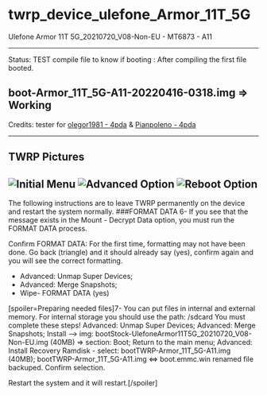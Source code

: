 # twrp_device_ulefone_Armor_11T_5G
Ulefone Armor 11T 5G_20210720_V08-Non-EU - MT6873 - A11

---------------
Status: TEST compile file to know if booting : After compiling the first file booted.

boot-Armor_11T_5G-A11-20220416-0318.img => Working
------------------------------------
Credits: tester for [olegor1981 - 4pda](https://4pda.to/forum/index.php?showuser=8045287) & [Pianpoleno - 4pda](https://4pda.to/forum/index.php?showuser=1292116)

--------------------------------
TWRP Pictures
-------------
![Initial Menu](https://github.com/lopestom/twrp_device_ulefone_Armor_11T_5G/blob/android-11.0/.pictures/screnU.jpg?raw=true) ![Advanced Option](https://github.com/lopestom/twrp_device_ulefone_Armor_11T_5G/blob/android-11.0/.pictures/screnU1.jpg?raw=true)
![Reboot Option](https://github.com/lopestom/twrp_device_ulefone_Armor_11T_5G/blob/android-11.0/.pictures/screnU2.jpg?raw=true)
----------------------------------------

The following instructions are to leave TWRP permanently on the device and restart the system normally.
###FORMAT DATA
6- If you see that the message exists in the Mount - Decrypt Data option, you must run the FORMAT DATA process.

Confirm FORMAT DATA: For the first time, formatting may not have been done. Go back (triangle) and it should already say (yes), confirm again and you will see the correct formatting.
- Advanced: Unmap Super Devices;
- Advanced: Merge Snapshots;
- Wipe- FORMAT DATA (yes)

[spoiler=Preparing needed files]7- You can put files in internal and external memory. For internal storage you should use the path: /sdcard
You must complete these steps!
Advanced: Unmap Super Devices;
Advanced: Merge Snapshots;
Install --> img: bootStock-UlefoneArmor11T5G_20210720_V08-Non-EU.img (40MB) => section: Boot;
Return to the main menu;
Advanced: Install Recovery Ramdisk - select: bootTWRP-Armor_11T_5G-A11.img (40MB);
bootTWRP-Armor_11T_5G-A11.img <=> boot.emmc.win renamed file backuped.
Confirm selection.

Restart the system and it will restart.[/spoiler]
